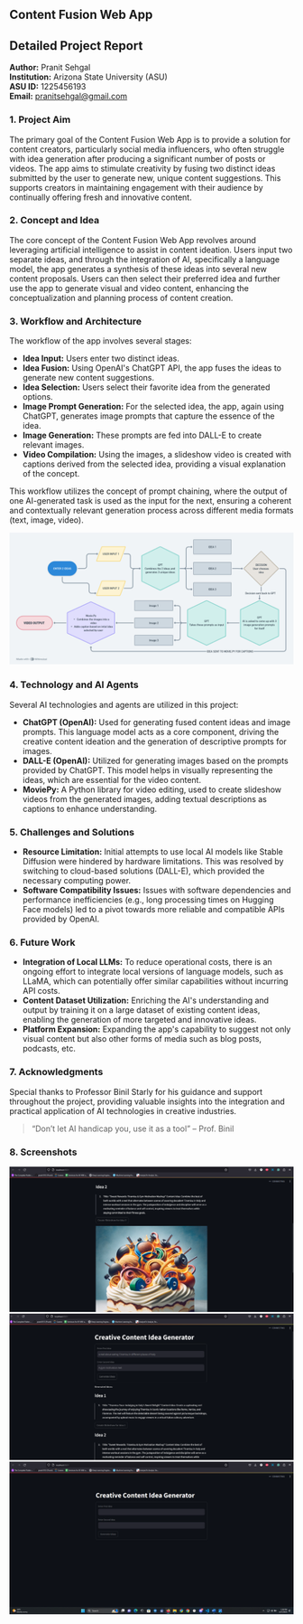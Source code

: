 ## Content Fusion Web App

## Detailed Project Report
**Author:** Pranit Sehgal  
**Institution:** Arizona State University (ASU)  
**ASU ID:** 1225456193  
**Email:** [pranitsehgal@gmail.com](mailto:pranitsehgal@gmail.com)

### 1. Project Aim
The primary goal of the Content Fusion Web App is to provide a solution for content creators, particularly social media influencers, who often struggle with idea generation after producing a significant number of posts or videos. The app aims to stimulate creativity by fusing two distinct ideas submitted by the user to generate new, unique content suggestions. This supports creators in maintaining engagement with their audience by continually offering fresh and innovative content.

### 2. Concept and Idea
The core concept of the Content Fusion Web App revolves around leveraging artificial intelligence to assist in content ideation. Users input two separate ideas, and through the integration of AI, specifically a language model, the app generates a synthesis of these ideas into several new content proposals. Users can then select their preferred idea and further use the app to generate visual and video content, enhancing the conceptualization and planning process of content creation.

### 3. Workflow and Architecture
The workflow of the app involves several stages:
- **Idea Input:** Users enter two distinct ideas.
- **Idea Fusion:** Using OpenAI's ChatGPT API, the app fuses the ideas to generate new content suggestions.
- **Idea Selection:** Users select their favorite idea from the generated options.
- **Image Prompt Generation:** For the selected idea, the app, again using ChatGPT, generates image prompts that capture the essence of the idea.
- **Image Generation:** These prompts are fed into DALL-E to create relevant images.
- **Video Compilation:** Using the images, a slideshow video is created with captions derived from the selected idea, providing a visual explanation of the concept.

This workflow utilizes the concept of prompt chaining, where the output of one AI-generated task is used as the input for the next, ensuring a coherent and contextually relevant generation process across different media formats (text, image, video).

![screenshot](untitled.png)

### 4. Technology and AI Agents
Several AI technologies and agents are utilized in this project:
- **ChatGPT (OpenAI):** Used for generating fused content ideas and image prompts. This language model acts as a core component, driving the creative content ideation and the generation of descriptive prompts for images.
- **DALL-E (OpenAI):** Utilized for generating images based on the prompts provided by ChatGPT. This model helps in visually representing the ideas, which are essential for the video content.
- **MoviePy:** A Python library for video editing, used to create slideshow videos from the generated images, adding textual descriptions as captions to enhance understanding.

### 5. Challenges and Solutions
- **Resource Limitation:** Initial attempts to use local AI models like Stable Diffusion were hindered by hardware limitations. This was resolved by switching to cloud-based solutions (DALL-E), which provided the necessary computing power.
- **Software Compatibility Issues:** Issues with software dependencies and performance inefficiencies (e.g., long processing times on Hugging Face models) led to a pivot towards more reliable and compatible APIs provided by OpenAI.

### 6. Future Work
- **Integration of Local LLMs:** To reduce operational costs, there is an ongoing effort to integrate local versions of language models, such as LLaMA, which can potentially offer similar capabilities without incurring API costs.
- **Content Dataset Utilization:** Enriching the AI's understanding and output by training it on a large dataset of existing content ideas, enabling the generation of more targeted and innovative ideas.
- **Platform Expansion:** Expanding the app's capability to suggest not only visual content but also other forms of media such as blog posts, podcasts, etc.

### 7. Acknowledgments
Special thanks to Professor Binil Starly for his guidance and support throughout the project, providing valuable insights into the integration and practical application of AI technologies in creative industries.
> “Don’t let AI handicap you, use it as a tool” – Prof. Binil

### 8. Screenshots
![screenshot](123.png)
![screenshot](234.png)
![screenshot](345.png)

